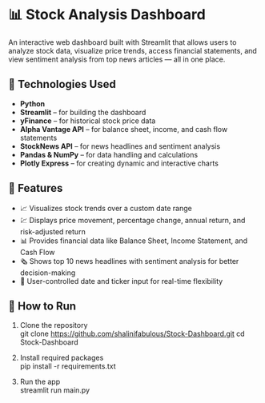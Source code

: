 # 📊 Stock Analysis Dashboard

An interactive web dashboard built with Streamlit that allows users to analyze stock data, visualize price trends, access financial statements, and view sentiment analysis from top news articles — all in one place.

## 🔧 Technologies Used

- **Python**  
- **Streamlit** – for building the dashboard  
- **yFinance** – for historical stock price data  
- **Alpha Vantage API** – for balance sheet, income, and cash flow statements  
- **StockNews API** – for news headlines and sentiment analysis  
- **Pandas & NumPy** – for data handling and calculations  
- **Plotly Express** – for creating dynamic and interactive charts  

## 🚀 Features

- 📈 Visualizes stock trends over a custom date range  
- 💹 Displays price movement, percentage change, annual return, and risk-adjusted return  
- 📊 Provides financial data like Balance Sheet, Income Statement, and Cash Flow  
- 🗞️ Shows top 10 news headlines with sentiment analysis for better decision-making  
- 📅 User-controlled date and ticker input for real-time flexibility  

## 📌 How to Run

1. Clone the repository  
git clone https://github.com/shalinifabulous/Stock-Dashboard.git cd Stock-Dashboard

2. Install required packages  
pip install -r requirements.txt

3. Run the app  
streamlit run main.py
